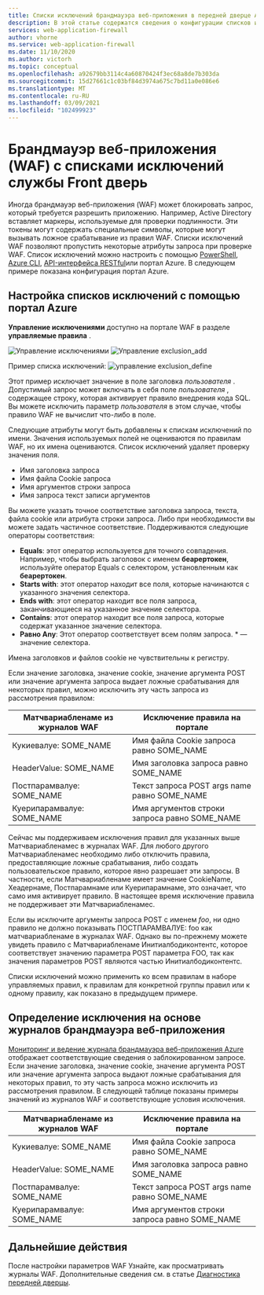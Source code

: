 ```yaml
---
title: Списки исключений брандмауэра веб-приложения в передней дверце Azure — портал Azure
description: В этой статье содержатся сведения о конфигурации списков исключений в Azure спереди с портал Azure.
services: web-application-firewall
author: vhorne
ms.service: web-application-firewall
ms.date: 11/10/2020
ms.author: victorh
ms.topic: conceptual
ms.openlocfilehash: a92679bb3114c4a60870424f3ec68a8de7b303da
ms.sourcegitcommit: 15d27661c1c03bf84d3974a675c7bd11a0e086e6
ms.translationtype: MT
ms.contentlocale: ru-RU
ms.lasthandoff: 03/09/2021
ms.locfileid: "102499923"
---
```

# <a name="web-application-firewall-waf-with-front-door-service-exclusion-lists"></a>Брандмауэр веб-приложения (WAF) с списками исключений службы Front дверь 

Иногда брандмауэр веб-приложения (WAF) может блокировать запрос, который требуется разрешить приложению. Например, Active Directory вставляет маркеры, используемые для проверки подлинности. Эти токены могут содержать специальные символы, которые могут вызывать ложное срабатывание из правил WAF. Списки исключений WAF позволяют пропустить некоторые атрибуты запроса при проверке WAF.  Список исключений можно настроить с помощью  [PowerShell](/powershell/module/az.frontdoor/New-AzFrontDoorWafManagedRuleExclusionObject), [Azure CLI](/cli/azure/ext/front-door/network/front-door/waf-policy/managed-rules/exclusion#ext-front-door-az-network-front-door-waf-policy-managed-rules-exclusion-add), [API-интерфейса RESTful](/rest/api/frontdoorservice/webapplicationfirewall/policies/createorupdate)или портал Azure. В следующем примере показана конфигурация портал Azure. 
## <a name="configure-exclusion-lists-using-the-azure-portal"></a>Настройка списков исключений с помощью портал Azure
**Управление исключениями** доступно на портале WAF в разделе **управляемые правила** .

![Управление исключениями ](../media/waf-front-door-exclusion/exclusion1.png)
 ![ Управление exclusion_add](../media/waf-front-door-exclusion/exclusion2.png)

 Пример списка исключений: ![ управление exclusion_define](../media/waf-front-door-exclusion/exclusion3.png)

Этот пример исключает значение в поле заголовка *пользователя* . Допустимый запрос может включать в себя поле *пользователя* , содержащее строку, которая активирует правило внедрения кода SQL. Вы можете исключить параметр *пользователя* в этом случае, чтобы правило WAF не вычислит что-либо в поле.

Следующие атрибуты могут быть добавлены к спискам исключений по имени. Значения используемых полей не оцениваются по правилам WAF, но их имена оцениваются. Список исключений удаляет проверку значения поля.

* Имя заголовка запроса
* Имя файла Cookie запроса
* Имя аргументов строки запроса
* Имя запроса текст записи аргументов

Вы можете указать точное соответствие заголовка запроса, текста, файла cookie или атрибута строки запроса.  Либо при необходимости вы можете задать частичное соответствие. Поддерживаются следующие операторы соответствия:

- **Equals**: этот оператор используется для точного совпадения. Например, чтобы выбрать заголовок с именем **беарертокен**, используйте оператор Equals с селектором, установленным как **беарертокен**.
- **Starts with**: этот оператор находит все поля, которые начинаются с указанного значения селектора.
- **Ends with**: этот оператор находит все поля запроса, заканчивающиеся на указанное значение селектора.
- **Contains**: этот оператор находит все поля запроса, которые содержат указанное значение селектора.
- **Равно Any**: Этот оператор соответствует всем полям запроса. * — значение селектора.

Имена заголовков и файлов cookie не чувствительны к регистру.

Если значение заголовка, значение cookie, значение аргумента POST или значение аргумента запроса выдает ложные срабатывания для некоторых правил, можно исключить эту часть запроса из рассмотрения правилом:


|Матчвариабленаме из журналов WAF  |Исключение правила на портале  |
|---------|---------|
|Кукиевалуе: SOME_NAME        |Имя файла Cookie запроса равно SOME_NAME|
|HeaderValue: SOME_NAME        |Имя заголовка запроса равно SOME_NAME|
|Постпарамвалуе: SOME_NAME     |Текст запроса POST args name равно SOME_NAME|
|Куерипарамвалуе: SOME_NAME    |Имя аргументов строки запроса равно SOME_NAME|


Сейчас мы поддерживаем исключения правил для указанных выше Матчвариабленамес в журналах WAF. Для любого другого Матчвариабленамес необходимо либо отключить правила, предоставляющие ложные срабатывания, либо создать пользовательское правило, которое явно разрешает эти запросы. В частности, если Матчвариабленаме имеет значение CookieName, Хеадернаме, Постпарамнаме или Куерипарамнаме, это означает, что само имя активирует правило. В настоящее время исключение правила не поддерживает эти Матчвариабленамес.


Если вы исключите аргументы запроса POST с именем *foo*, ни одно правило не должно показывать ПОСТПАРАМВАЛУЕ: foo как матчвариабленаме в журналах WAF. Однако вы по-прежнему можете увидеть правило с Матчвариабленаме Инитиалбодиконтентс, которое соответствует значению параметра POST параметра FOO, так как значения параметров POST являются частью Инитиалбодиконтентс.

Списки исключений можно применить ко всем правилам в наборе управляемых правил, к правилам для конкретной группы правил или к одному правилу, как показано в предыдущем примере.

## <a name="define-exclusion-based-on-web-application-firewall-logs"></a>Определение исключения на основе журналов брандмауэра веб-приложения
 [Мониторинг и ведение журнала брандмауэра веб-приложения Azure](waf-front-door-monitor.md) отображает соответствующие сведения о заблокированном запросе. Если значение заголовка, значение cookie, значение аргумента POST или значение аргумента запроса выдают ложные срабатывания для некоторых правил, то эту часть запроса можно исключить из рассмотрения правилом. В следующей таблице показаны примеры значений из журналов WAF и соответствующие условия исключения.

|Матчвариабленаме из журналов WAF    |Исключение правила на портале|
|--------|------|
|Кукиевалуе: SOME_NAME  |Имя файла Cookie запроса равно SOME_NAME|
|HeaderValue: SOME_NAME  |Имя заголовка запроса равно SOME_NAME|
|Постпарамвалуе: SOME_NAME|  Текст запроса POST args name равно SOME_NAME|
|Куерипарамвалуе: SOME_NAME| Имя аргументов строки запроса равно SOME_NAME|


## <a name="next-steps"></a>Дальнейшие действия

После настройки параметров WAF Узнайте, как просматривать журналы WAF. Дополнительные сведения см. в статье [Диагностика передней дверцы](../afds/waf-front-door-monitor.md).